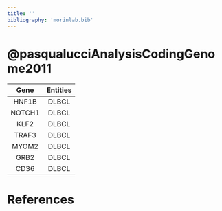 ```yaml
---
title: ''
bibliography: 'morinlab.bib'
---
```


# @pasqualucciAnalysisCodingGenome2011
|Gene|Entities|
|:-:|:-:|
|HNF1B|DLBCL|
|NOTCH1|DLBCL|
|KLF2|DLBCL|
|TRAF3|DLBCL|
|MYOM2|DLBCL|
|GRB2|DLBCL|
|CD36|DLBCL|

# References

